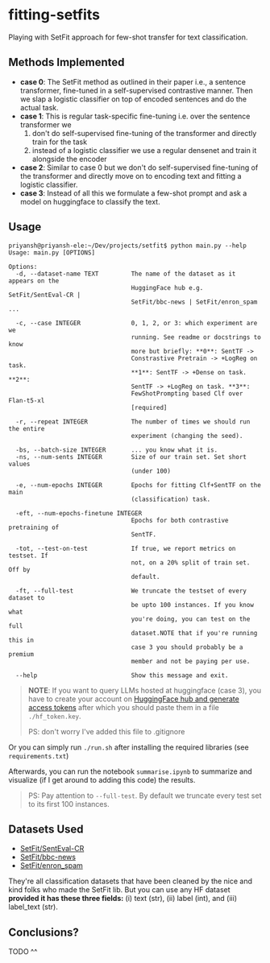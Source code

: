 # fitting-setfits
Playing with SetFit approach for few-shot transfer for text classification.

## Methods Implemented

- **case 0**: The SetFit method as outlined in their paper i.e., a sentence transformer, fine-tuned in a self-supervised
    contrastive manner. Then we slap a logistic classifier on top of encoded sentences and do the actual task.
- **case 1**: This is regular task-specific fine-tuning i.e. over the sentence transformer we
  1. don't do self-supervised fine-tuning of the transformer and directly train for the task 
  2. instead of a logistic classifier we use a regular densenet and train it alongside the encoder
- **case 2**: Similar to case 0 but we don't do self-supervised fine-tuning of the transformer and directly move on 
  to encoding text and fitting a logistic classifier.
- **case 3**: Instead of all this we formulate a few-shot prompt and ask a model on huggingface to classify the text.

## Usage

```commandline
priyansh@priyansh-ele:~/Dev/projects/setfit$ python main.py --help
Usage: main.py [OPTIONS]

Options:
  -d, --dataset-name TEXT         The name of the dataset as it appears on the
                                  HuggingFace hub e.g. SetFit/SentEval-CR |
                                  SetFit/bbc-news | SetFit/enron_spam ...

  -c, --case INTEGER              0, 1, 2, or 3: which experiment are we
                                  running. See readme or docstrings to know
                                  more but briefly: **0**: SentTF ->
                                  Constrastive Pretrain -> +LogReg on task.
                                  **1**: SentTF -> +Dense on task. **2**:
                                  SentTF -> +LogReg on task. **3**:
                                  FewShotPrompting based Clf over Flan-t5-xl
                                  [required]

  -r, --repeat INTEGER            The number of times we should run the entire
                                  experiment (changing the seed).

  -bs, --batch-size INTEGER       ... you know what it is.
  -ns, --num-sents INTEGER        Size of our train set. Set short values
                                  (under 100)

  -e, --num-epochs INTEGER        Epochs for fitting Clf+SentTF on the main
                                  (classification) task.

  -eft, --num-epochs-finetune INTEGER
                                  Epochs for both contrastive pretraining of
                                  SentTF.

  -tot, --test-on-test            If true, we report metrics on testset. If
                                  not, on a 20% split of train set. Off by
                                  default.

  -ft, --full-test                We truncate the testset of every dataset to
                                  be upto 100 instances. If you know what
                                  you're doing, you can test on the full
                                  dataset.NOTE that if you're running this in
                                  case 3 you should probably be a premium
                                  member and not be paying per use.

  --help                          Show this message and exit.

```

> **NOTE**: If you want to query LLMs hosted at huggingface (case 3), you have to 
> create your account on [HuggingFace hub and generate access tokens](https://huggingface.co/settings/tokens)
> after which you should paste them in a file `./hf_token.key`. 
> 
> PS: don't worry I've added this file to .gitignore

Or you can simply run `./run.sh` after installing the required libraries (see `requirements.txt`)

Afterwards, you can run the notebook `summarise.ipynb` to summarize and visualize (if I get around to adding this code)
the results.

> PS: Pay attention to `--full-test`. By default we truncate every test set to its first 100 instances.

## Datasets Used

- [SetFit/SentEval-CR](https://huggingface.co/datasets/SetFit/SentEval-CR)
- [SetFit/bbc-news](https://huggingface.co/datasets/SetFit/bbc-news)
- [SetFit/enron_spam](https://huggingface.co/datasets/SetFit/enron_spam/tree/main)

They're all classification datasets that have been cleaned by the nice and kind folks who made the SetFit lib.
But you can use any HF dataset **provided it has these three fields:** 
(i) text (str), (ii) label (int), and (iii) label_text (str).

## Conclusions?

TODO ^^
